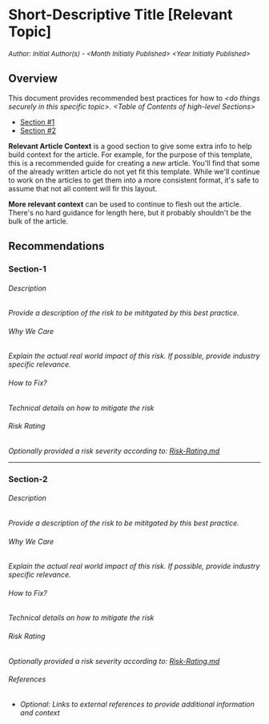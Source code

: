 # Short-Descriptive Title [Relevant Topic]
<font size="-1">_Author: Initial Author(s) - \<Month Initially Published> \<Year Initially Published>_</font>

## Overview

This document provides recommended best practices for how to _\<do things securely in this specific topic>_.
_\<Table of Contents of high-level Sections>_
- [Section #1](#Section-1)
- [Section #2](#Section-2)

**Relevant Article Context** is a good section to give some extra info to help build context for the article. For example, for the purpose of this template, this is a recommended guide for creating a _new_ article. You'll find that some of the already written article do not yet fit this template. While we'll continue to work on the articles to get them into a more consistent format, it's safe to assume that not all content will fir this layout. 

**More relevant context** can be used to continue to flesh out the article. There's no hard guidance for length here, but it probably shouldn't be the bulk of the article.

## Recommendations
### Section-1
###### Description
_Provide a description of the risk to be mititgated by this best practice._
###### Why We Care
_Explain the actual real world impact of this risk. If possible, provide industry specific relevance._
###### How to Fix?
_Technical details on how to mitigate the risk_
###### Risk Rating
_Optionally provided a risk severity according to: [Risk-Rating.md](./Security%20Process/Risk-Rating.md)_


---
### Section-2
###### Description
_Provide a description of the risk to be mititgated by this best practice._
###### Why We Care
_Explain the actual real world impact of this risk. If possible, provide industry specific relevance._
###### How to Fix?
_Technical details on how to mitigate the risk_
###### Risk Rating
_Optionally provided a risk severity according to: [Risk-Rating.md](./Security%20Process/Risk-Rating.md)_
###### References

- _Optional: Links to external references to provide additional information and context_
